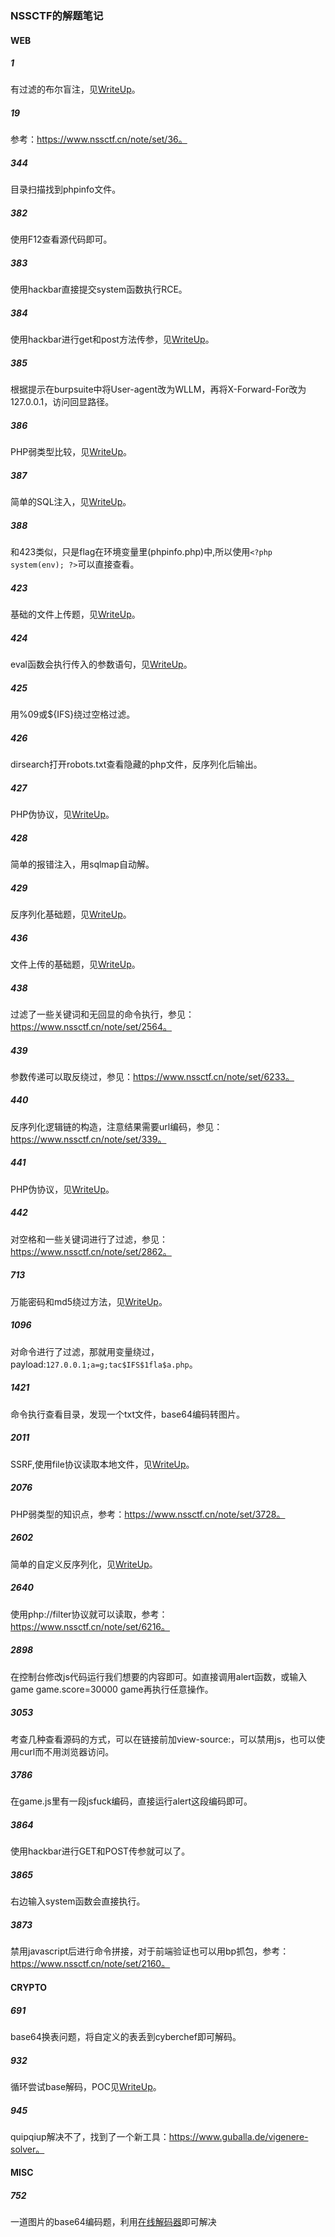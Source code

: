 ### NSSCTF的解题笔记

#### WEB

##### 1

有过滤的布尔盲注，见[WriteUp](./WEB/384.md)。

##### 19

参考：https://www.nssctf.cn/note/set/36。

##### 344

目录扫描找到phpinfo文件。

##### 382

使用F12查看源代码即可。

##### 383

使用hackbar直接提交system函数执行RCE。

##### 384

使用hackbar进行get和post方法传参，见[WriteUp](./WEB/384.md)。

##### 385

根据提示在burpsuite中将User-agent改为WLLM，再将X-Forward-For改为127.0.0.1，访问回显路径。

##### 386

PHP弱类型比较，见[WriteUp](./WEB/386.md)。

##### 387

简单的SQL注入，见[WriteUp](./WEB/387.md)。

##### 388

和423类似，只是flag在环境变量里(phpinfo.php)中,所以使用`<?php system(env); ?>`可以直接查看。

##### 423

基础的文件上传题，见[WriteUp](./WEB/423.md)。

##### 424

eval函数会执行传入的参数语句，见[WriteUp](./WEB/424.md)。

##### 425

用%09或${IFS}绕过空格过滤。

##### 426

dirsearch打开robots.txt查看隐藏的php文件，反序列化后输出。

##### 427

PHP伪协议，见[WriteUp](./WEB/427.md)。

##### 428

简单的报错注入，用sqlmap自动解。

##### 429

反序列化基础题，见[WriteUp](./WEB/429.md)。

##### 436

文件上传的基础题，见[WriteUp](./WEB/436.md)。

##### 438

过滤了一些关键词和无回显的命令执行，参见：https://www.nssctf.cn/note/set/2564。

##### 439

参数传递可以取反绕过，参见：https://www.nssctf.cn/note/set/6233。

##### 440

反序列化逻辑链的构造，注意结果需要url编码，参见：https://www.nssctf.cn/note/set/339。

##### 441

PHP伪协议，见[WriteUp](./WEB/441.md)。

##### 442

对空格和一些关键词进行了过滤，参见：https://www.nssctf.cn/note/set/2862。

##### 713

万能密码和md5绕过方法，见[WriteUp](./WEB/713.md)。

##### 1096

对命令进行了过滤，那就用变量绕过，payload:`127.0.0.1;a=g;tac$IFS$1fla$a.php`。

##### 1421

命令执行查看目录，发现一个txt文件，base64编码转图片。

##### 2011

SSRF,使用file协议读取本地文件，见[WriteUp](./WEB/2011.md)。

##### 2076

PHP弱类型的知识点，参考：https://www.nssctf.cn/note/set/3728。

##### 2602

简单的自定义反序列化，见[WriteUp](./WEB/2602.md)。

##### 2640

使用php://filter协议就可以读取，参考：https://www.nssctf.cn/note/set/6216。

##### 2898

在控制台修改js代码运行我们想要的内容即可。如直接调用alert函数，或输入game  game.score=30000  game再执行任意操作。

##### 3053

考查几种查看源码的方式，可以在链接前加view-source:，可以禁用js，也可以使用curl而不用浏览器访问。

##### 3786

在game.js里有一段jsfuck编码，直接运行alert这段编码即可。

##### 3864

使用hackbar进行GET和POST传参就可以了。

##### 3865

右边输入system函数会直接执行。

##### 3873

禁用javascript后进行命令拼接，对于前端验证也可以用bp抓包，参考：https://www.nssctf.cn/note/set/2160。

#### CRYPTO

##### 691

base64换表问题，将自定义的表丢到cyberchef即可解码。

##### 932

循环尝试base解码，POC见[WriteUp](./CRYPTO/932.md)。

##### 945

quipqiup解决不了，找到了一个新工具：https://www.guballa.de/vigenere-solver。

#### MISC

##### 752

一道图片的base64编码题，利用[在线解码器](https://tool.jisuapi.com/base642pic.html)即可解决
